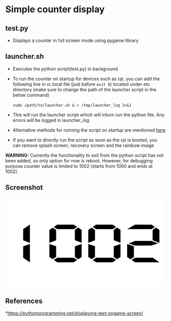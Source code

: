 # Simple counter display

## test.py
* Displays a counter in full screen mode using pygame library
## launcher.sh
* Executes the python script(test.py) in background
* To run the counter on startup for devices such as rpi, you can add the following line in rc.local file (just before ```exit 0```) located under etc directory 
(make sure to change the path of the launcher script in the below command)

	``` sudo /path/to/launcher.sh & > /tmp/launcher_log 2>&1 ```

* This will run the launcher script which will inturn run the python file. Any errors will be logged in launcher_log
* Alternative methods for running the script on startup are mentioned [here](https://www.dexterindustries.com/howto/run-a-program-on-your-raspberry-pi-at-startup/)
* If you want to directly run the script as soon as the rpi is booted, you can remove splash screen, recovery screen and the rainbow image

__WARNING:__ Currently the functionality to exit from the python script has not been added, so only option for now is reboot. However, for debugging purpose counter value is limited to 1002 (starts from 1000 and ends at 1002).
## Screenshot
<img src = "https://github.com/Saurabh702/counter-display/blob/master/Screenshot.PNG" width = "500" />

## References
*https://pythonprogramming.net/displaying-text-pygame-screen/
